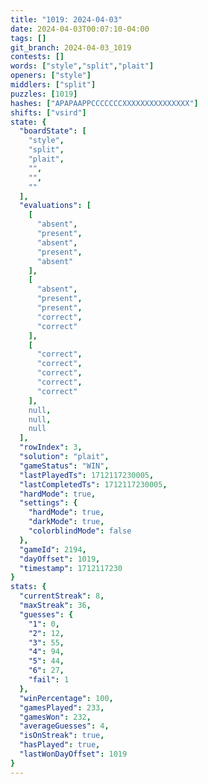```yaml
---
title: "1019: 2024-04-03"
date: 2024-04-03T00:07:10-04:00
tags: []
git_branch: 2024-04-03_1019
contests: []
words: ["style","split","plait"]
openers: ["style"]
middlers: ["split"]
puzzles: [1019]
hashes: ["APAPAAPPCCCCCCCXXXXXXXXXXXXXXX"]
shifts: ["vsird"]
state: {
  "boardState": [
    "style",
    "split",
    "plait",
    "",
    "",
    ""
  ],
  "evaluations": [
    [
      "absent",
      "present",
      "absent",
      "present",
      "absent"
    ],
    [
      "absent",
      "present",
      "present",
      "correct",
      "correct"
    ],
    [
      "correct",
      "correct",
      "correct",
      "correct",
      "correct"
    ],
    null,
    null,
    null
  ],
  "rowIndex": 3,
  "solution": "plait",
  "gameStatus": "WIN",
  "lastPlayedTs": 1712117230005,
  "lastCompletedTs": 1712117230005,
  "hardMode": true,
  "settings": {
    "hardMode": true,
    "darkMode": true,
    "colorblindMode": false
  },
  "gameId": 2194,
  "dayOffset": 1019,
  "timestamp": 1712117230
}
stats: {
  "currentStreak": 8,
  "maxStreak": 36,
  "guesses": {
    "1": 0,
    "2": 12,
    "3": 55,
    "4": 94,
    "5": 44,
    "6": 27,
    "fail": 1
  },
  "winPercentage": 100,
  "gamesPlayed": 233,
  "gamesWon": 232,
  "averageGuesses": 4,
  "isOnStreak": true,
  "hasPlayed": true,
  "lastWonDayOffset": 1019
}
---
```

<!-- more -->
